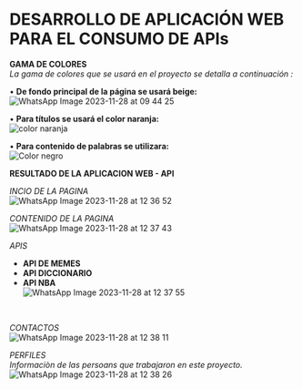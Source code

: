 # DESARROLLO DE APLICACIÓN WEB PARA EL CONSUMO DE APIs
**GAMA DE COLORES** <br>
_La gama de colores que se usará en el proyecto se detalla a continuación :_

 •	**De fondo principal de la página se usará beige:**<br>
![WhatsApp Image 2023-11-28 at 09 44 25](https://github.com/DennisCatana/api-modulos/assets/117743538/b12aef93-f548-4937-af01-7def044f5d8b)

•	**Para títulos se usará el color naranja:** <br>
![color naranja](https://github.com/DennisCatana/api-modulos/assets/117743538/b5a30ac7-e313-41c1-9f4a-efd261644498)

 •	**Para contenido de palabras se utilizara:** <br>
 ![Color negro](https://github.com/DennisCatana/api-modulos/assets/117743538/9872f8f9-567b-47a5-b6c1-928f6077c33a)

**RESULTADO DE LA APLICACION WEB - API** <br>

_INCIO DE LA PAGINA_ <br>
![WhatsApp Image 2023-11-28 at 12 36 52](https://github.com/DennisCatana/api-modulos/assets/117743538/bc6ab7ac-2e96-4af2-b0b3-e47205c2f20a)
<br>

_CONTENIDO DE LA PAGINA_ <br>
![WhatsApp Image 2023-11-28 at 12 37 43](https://github.com/DennisCatana/api-modulos/assets/117743538/74c29caa-7fb7-460c-8299-682e520c7e49)
<br>

_APIS_ <br>
- **API DE MEMES** <br>
- **API DICCIONARIO** <br>
- **API NBA** <br>
![WhatsApp Image 2023-11-28 at 12 37 55](https://github.com/DennisCatana/api-modulos/assets/117743538/f5a6e21a-5bb1-4564-8d40-8fa882193268)
<br>

_CONTACTOS_ <br>
![WhatsApp Image 2023-11-28 at 12 38 11](https://github.com/DennisCatana/api-modulos/assets/117743538/c3f7bef9-4a6f-4606-9087-7266767644ed)
<br>

_PERFILES_ <br>
_Informaciòn de las persoans que trabajaron en este proyecto._ <br>
![WhatsApp Image 2023-11-28 at 12 38 26](https://github.com/DennisCatana/api-modulos/assets/117743538/5eaf284e-41b9-438b-ab67-05dd4077a3d7)



